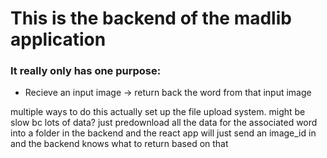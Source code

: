 # This is the backend of the madlib application
### It really only has one purpose:
* Recieve an input image -> return back the word from that input image

multiple ways to do this
actually set up the file upload system. might be slow bc lots of data?
just predownload all the data for the associated word into a folder in the backend and the react app will just send an image_id in and the backend knows what to return based on that